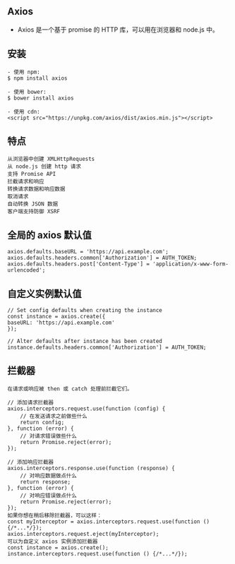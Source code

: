 ## Axios
   - Axios 是一个基于 promise 的 HTTP 库，可以用在浏览器和 node.js 中。
## 安装 
    - 使用 npm:
    $ npm install axios

    - 使用 bower:
    $ bower install axios

    - 使用 cdn:
    <script src="https://unpkg.com/axios/dist/axios.min.js"></script>


## 特点
    从浏览器中创建 XMLHttpRequests
    从 node.js 创建 http 请求
    支持 Promise API
    拦截请求和响应
    转换请求数据和响应数据
    取消请求
    自动转换 JSON 数据
    客户端支持防御 XSRF
## 全局的 axios 默认值
    axios.defaults.baseURL = 'https://api.example.com';
    axios.defaults.headers.common['Authorization'] = AUTH_TOKEN;
    axios.defaults.headers.post['Content-Type'] = 'application/x-www-form-urlencoded';
## 自定义实例默认值
    // Set config defaults when creating the instance
    const instance = axios.create({
    baseURL: 'https://api.example.com'
    });

    // Alter defaults after instance has been created
    instance.defaults.headers.common['Authorization'] = AUTH_TOKEN;
## 拦截器
    在请求或响应被 then 或 catch 处理前拦截它们。

    // 添加请求拦截器
    axios.interceptors.request.use(function (config) {
        // 在发送请求之前做些什么
        return config;
    }, function (error) {
        // 对请求错误做些什么
        return Promise.reject(error);
    });

    // 添加响应拦截器
    axios.interceptors.response.use(function (response) {
        // 对响应数据做点什么
        return response;
    }, function (error) {
        // 对响应错误做点什么
        return Promise.reject(error);
    });
    如果你想在稍后移除拦截器，可以这样：
    const myInterceptor = axios.interceptors.request.use(function () {/*...*/});
    axios.interceptors.request.eject(myInterceptor);
    可以为自定义 axios 实例添加拦截器
    const instance = axios.create();
    instance.interceptors.request.use(function () {/*...*/});
